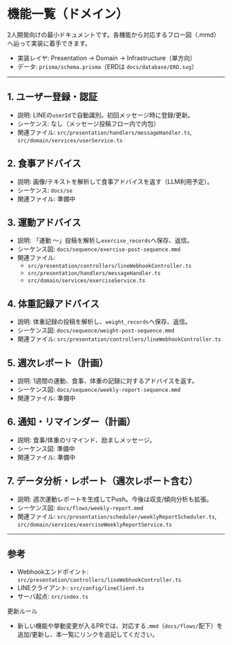 # 機能一覧（ドメイン）

2人開発向けの最小ドキュメントです。各機能から対応するフロー図（.mmd）へ辿って実装に着手できます。

- 実装レイヤ: Presentation → Domain → Infrastructure（単方向）
- データ: `prisma/schema.prisma`（ERDは `docs/database/ERD.svg`）

---

## 1. ユーザー登録・認証
- 説明: LINEの`userId`で自動識別。初回メッセージ時に登録/更新。
- シーケンス: なし（メッセージ投稿フロー内で内包）
- 関連ファイル: `src/presentation/handlers/messageHandler.ts`, `src/domain/services/userService.ts`

## 2. 食事アドバイス
- 説明: 画像/テキストを解析して食事アドバイスを返す（LLM利用予定）。
- シーケンス: `docs/se`
- 関連ファイル: 準備中

## 3. 運動アドバイス
- 説明: 「運動 〜」投稿を解析し`exercise_records`へ保存、返信。
- シーケンス図: `docs/sequence/exercise-post-sequence.mmd`
- 関連ファイル: 
    - `src/presentation/controllers/lineWebhookController.ts`
    - `src/presentation/handlers/messageHandler.ts`
    - `src/domain/services/exerciseService.ts`

## 4. 体重記録アドバイス
- 説明: 体重記録の投稿を解析し、`weight_records`へ保存、返信。
- シーケンス図: `docs/sequence/weight-post-sequence.mmd`
- 関連ファイル: `src/presentation/controllers/lineWebhookController.ts`


## 5. 週次レポート（計画）
- 説明: 1週間の運動、食事、体重の記録に対するアドバイスを返す。
- シーケンス図: `docs/sequence/weekly-report-sequence.mmd`
- 関連ファイル: 準備中

## 6. 通知・リマインダー（計画）
- 説明: 食事/体重のリマインド、励ましメッセージ。
- シーケンス図: 準備中
- 関連ファイル: 準備中

## 7. データ分析・レポート（週次レポート含む）
- 説明: 週次運動レポートを生成してPush。今後は収支/傾向分析も拡張。
- シーケンス図: `docs/flows/weekly-report.mmd`
- 関連ファイル: `src/presentation/scheduler/weeklyReportScheduler.ts`, `src/domain/services/exerciseWeeklyReportService.ts`

---

## 参考
- Webhookエンドポイント: `src/presentation/controllers/lineWebhookController.ts`
- LINEクライアント: `src/config/lineClient.ts`
- サーバ起点: `src/index.ts`

更新ルール
- 新しい機能や挙動変更が入るPRでは、対応する`.mmd`（`docs/flows/`配下）を追加/更新し、本一覧にリンクを追記してください。
